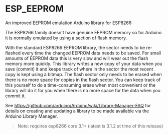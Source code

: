 # ESP_EEPROM
An improved EEPROM emulation Arduino library for ESP8266

The ESP8266 family doesn't have genuine EEPROM memory so for Arduino it is normally emulated by using a section of flash memory.

With the standard ESP8266 EEPROM library, the sector needs to be re-flashed every time the changed EEPROM data needs to be saved.  For small amounts of EEPROM data this is very slow and will wear out the flash memory more quickly.  This library writes a new copy of your data when you save (commit) it and keeps track of where in the sector the most recent copy is kept using a bitmap. The flash sector only needs to be erased when there is no more space for copies in the flash sector.  You can keep track of this yourself to do a time-consuming erase when most convenient or the library will do it for you when there is no more space for the data when you commit it.

See
https://github.com/arduino/Arduino/wiki/Library-Manager-FAQ
for details on creating and updating a library to be made available via the Arduino Library Manager.

> Note: requires esp8266 core 3.1+ (latest is 3.1.2 at time of this release)
